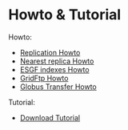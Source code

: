 # Howto & Tutorial

Howto:

* [Replication Howto](replication.md)
* [Nearest replica Howto](download_nearest_replica.md)
* [ESGF indexes Howto](select_indexes.md)
* [GridFtp Howto](gridftp.md)
* [Globus Transfer Howto](globustransfer.md)

Tutorial:

* [Download Tutorial](download_tutorial.md)
